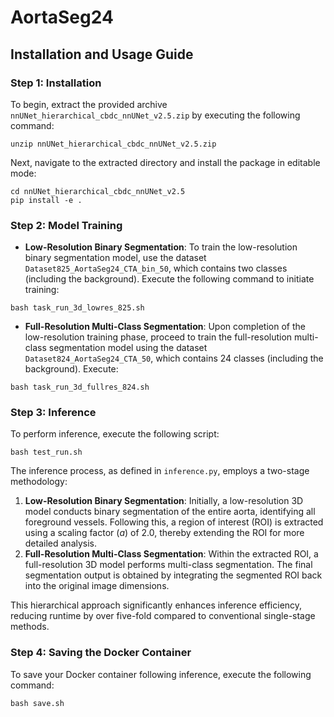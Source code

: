 # AortaSeg24
## Installation and Usage Guide

### Step 1: Installation
To begin, extract the provided archive `nnUNet_hierarchical_cbdc_nnUNet_v2.5.zip` by executing the following command:
```
unzip nnUNet_hierarchical_cbdc_nnUNet_v2.5.zip
```
Next, navigate to the extracted directory and install the package in editable mode:
```
cd nnUNet_hierarchical_cbdc_nnUNet_v2.5
pip install -e .
```

### Step 2: Model Training
- **Low-Resolution Binary Segmentation**: To train the low-resolution binary segmentation model, use the dataset `Dataset825_AortaSeg24_CTA_bin_50`, which contains two classes (including the background). Execute the following command to initiate training:
```
bash task_run_3d_lowres_825.sh
```
- **Full-Resolution Multi-Class Segmentation**: Upon completion of the low-resolution training phase, proceed to train the full-resolution multi-class segmentation model using the dataset `Dataset824_AortaSeg24_CTA_50`, which contains 24 classes (including the background). Execute:
```
bash task_run_3d_fullres_824.sh
```

### Step 3: Inference
To perform inference, execute the following script:
```
bash test_run.sh
```

The inference process, as defined in `inference.py`, employs a two-stage methodology:
1. **Low-Resolution Binary Segmentation**: Initially, a low-resolution 3D model conducts binary segmentation of the entire aorta, identifying all foreground vessels. Following this, a region of interest (ROI) is extracted using a scaling factor (*a*) of 2.0, thereby extending the ROI for more detailed analysis.
2. **Full-Resolution Multi-Class Segmentation**: Within the extracted ROI, a full-resolution 3D model performs multi-class segmentation. The final segmentation output is obtained by integrating the segmented ROI back into the original image dimensions.

This hierarchical approach significantly enhances inference efficiency, reducing runtime by over five-fold compared to conventional single-stage methods.

### Step 4: Saving the Docker Container
To save your Docker container following inference, execute the following command:
```
bash save.sh
```
